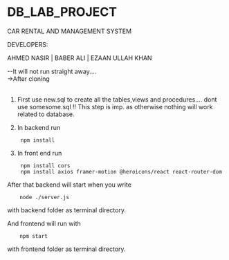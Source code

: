 # DB_LAB_PROJECT <br>

CAR RENTAL AND MANAGEMENT SYSTEM<br>

DEVELOPERS:<br>

AHMED NASIR | BABER ALI | EZAAN ULLAH KHAN<br>

--It will not run straight away.... <br>
->After cloning <br><br>
1. First use new.sql to create all the tables,views and procedures.... dont use somesome.sql !! This step is imp. as otherwise nothing will work related to database.<br>
2. In backend run 
    
        npm install
    
3. In front end run
    
        npm install cors
        npm install axios framer-motion @heroicons/react react-router-dom
    
After that backend will start when you write 

        node ./server.js
        
  with backend folder as terminal directory.
  
And frontend will run with 

        npm start 
with frontend folder as terminal directory.

      

